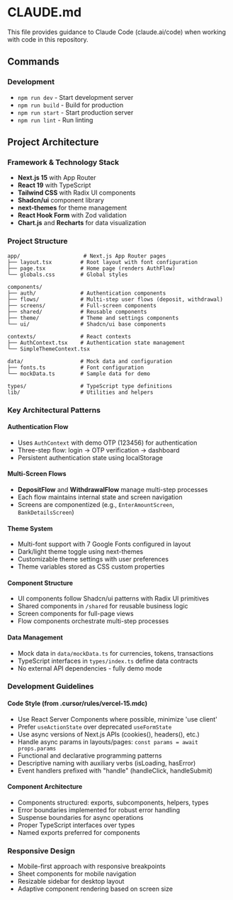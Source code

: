# CLAUDE.md

This file provides guidance to Claude Code (claude.ai/code) when working with code in this repository.

## Commands

### Development
- `npm run dev` - Start development server
- `npm run build` - Build for production
- `npm run start` - Start production server
- `npm run lint` - Run linting

## Project Architecture

### Framework & Technology Stack
- **Next.js 15** with App Router
- **React 19** with TypeScript
- **Tailwind CSS** with Radix UI components
- **Shadcn/ui** component library
- **next-themes** for theme management
- **React Hook Form** with Zod validation
- **Chart.js** and **Recharts** for data visualization

### Project Structure

```
app/                    # Next.js App Router pages
├── layout.tsx         # Root layout with font configuration
├── page.tsx           # Home page (renders AuthFlow)
└── globals.css        # Global styles

components/
├── auth/              # Authentication components
├── flows/             # Multi-step user flows (deposit, withdrawal)
├── screens/           # Full-screen components
├── shared/            # Reusable components
├── theme/             # Theme and settings components
└── ui/                # Shadcn/ui base components

contexts/              # React contexts
├── AuthContext.tsx    # Authentication state management
└── SimpleThemeContext.tsx

data/                  # Mock data and configuration
├── fonts.ts           # Font configuration
└── mockData.ts        # Sample data for demo

types/                 # TypeScript type definitions
lib/                   # Utilities and helpers
```

### Key Architectural Patterns

#### Authentication Flow
- Uses `AuthContext` with demo OTP (123456) for authentication
- Three-step flow: login → OTP verification → dashboard
- Persistent authentication state using localStorage

#### Multi-Screen Flows
- **DepositFlow** and **WithdrawalFlow** manage multi-step processes
- Each flow maintains internal state and screen navigation
- Screens are componentized (e.g., `EnterAmountScreen`, `BankDetailsScreen`)

#### Theme System
- Multi-font support with 7 Google Fonts configured in layout
- Dark/light theme toggle using next-themes
- Customizable theme settings with user preferences
- Theme variables stored as CSS custom properties

#### Component Structure
- UI components follow Shadcn/ui patterns with Radix UI primitives
- Shared components in `/shared` for reusable business logic
- Screen components for full-page views
- Flow components orchestrate multi-step processes

#### Data Management
- Mock data in `data/mockData.ts` for currencies, tokens, transactions
- TypeScript interfaces in `types/index.ts` define data contracts
- No external API dependencies - fully demo mode

### Development Guidelines

#### Code Style (from .cursor/rules/vercel-15.mdc)
- Use React Server Components where possible, minimize 'use client'
- Prefer `useActionState` over deprecated `useFormState`
- Use async versions of Next.js APIs (cookies(), headers(), etc.)
- Handle async params in layouts/pages: `const params = await props.params`
- Functional and declarative programming patterns
- Descriptive naming with auxiliary verbs (isLoading, hasError)
- Event handlers prefixed with "handle" (handleClick, handleSubmit)

#### Component Architecture
- Components structured: exports, subcomponents, helpers, types
- Error boundaries implemented for robust error handling
- Suspense boundaries for async operations
- Proper TypeScript interfaces over types
- Named exports preferred for components

### Responsive Design
- Mobile-first approach with responsive breakpoints
- Sheet components for mobile navigation
- Resizable sidebar for desktop layout
- Adaptive component rendering based on screen size